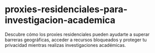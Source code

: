 # proxies-residenciales-para-investigacion-academica
Descubre cómo los proxies residenciales pueden ayudarte a superar barreras geográficas, acceder a recursos bloqueados y proteger tu privacidad mientras realizas investigaciones académicas.
